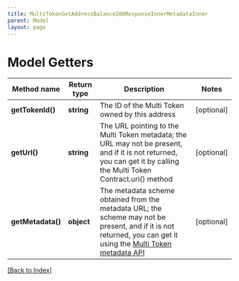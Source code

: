 ```yaml
---
title: MultiTokenGetAddressBalance200ResponseInnerMetadataInner
parent: Model
layout: page
---
```


# Model Getters

Method name | Return type | Description | Notes
------------ | ------------- | ------------- | -------------
**getTokenId()** | **string** | The ID of the Multi Token owned by this address | [optional]
**getUrl()** | **string** | The URL pointing to the Multi Token metadata; the URL may not be present, and if it is not returned, you can get it by calling the Multi Token Contract.uri() method | [optional]
**getMetadata()** | **object** | The metadata scheme obtained from the metadata URL; the scheme may not be present, and if it is not returned, you can get it using the <a href="#operation/MultiTokenGetMetadata">Multi Token metadata API</a> | [optional]

[[Back to Index]](../index.md)
